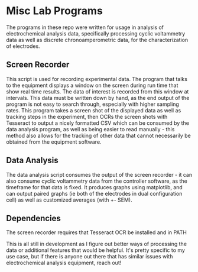 # Misc Lab Programs

The programs in these repo were written for usage in analysis of electrochemical analysis data, specifically processing cyclic voltammetry data as well as discrete chronoamperometric data, for the
characterization of electrodes. 

## Screen Recorder

This script is used for recording experimental data. The program that talks to the equipment displays a window on the screen during
run time that show real time results. The data of interest is recorded from this window at intervals. This data must be written down
by hand, as the end output of the program is not easy to search through, especially with higher sampling rates. This program takes a 
screen shot of the displayed data as well as tracking steps in the experiment, then OCRs the screen shots with Tesseract to output a nicely formatted 
CSV which can be consumed by the data analysis program, as well as being easier to read manually - this method also allows for the tracking
of other data that cannot necessarily be obtained from the equipment software. 

## Data Analysis

The data analysis script consumes the output of the screen recorder - it can also consume cyclic voltammetry data from the controller software,
as the timeframe for that data is fixed. It produces graphs using matplotlib, and can output paired graphs (ie both of the electrodes in dual configuration cell)
as well as customized averages (with +- SEM). 

## Dependencies

The screen recorder requires that Tesseract OCR be installed and in PATH


This is all still in development as I figure out better ways of processing the data or additional features that would be helpful. 
It's pretty specific to my use case, but if there is anyone out there that has similar issues with electrochemical analysis equipment, reach out!
